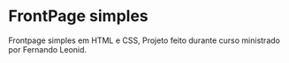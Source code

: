 # FrontPage simples
Frontpage simples em HTML e CSS, Projeto feito durante curso ministrado por Fernando Leonid.
